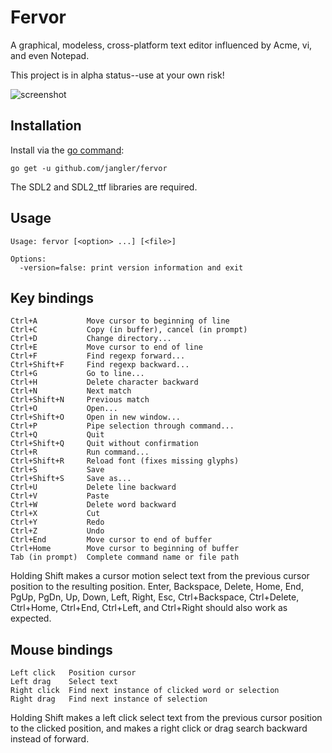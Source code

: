 Fervor
======
A graphical, modeless, cross-platform text editor influenced by Acme, vi, and
even Notepad.

This project is in alpha status--use at your own risk!

![screenshot](http://jangler.info/dl/2015-06-08-195034_fervor.png 'screenshot')

Installation
------------
Install via the [go command](http://golang.org/cmd/go/):

	go get -u github.com/jangler/fervor

The SDL2 and SDL2\_ttf libraries are required.

Usage
-----
	Usage: fervor [<option> ...] [<file>]

	Options:
	  -version=false: print version information and exit

Key bindings
------------
	Ctrl+A           Move cursor to beginning of line
	Ctrl+C           Copy (in buffer), cancel (in prompt)
	Ctrl+D           Change directory...
	Ctrl+E           Move cursor to end of line
	Ctrl+F           Find regexp forward...
	Ctrl+Shift+F     Find regexp backward...
	Ctrl+G           Go to line...
	Ctrl+H           Delete character backward
	Ctrl+N           Next match
	Ctrl+Shift+N     Previous match
	Ctrl+O           Open...
	Ctrl+Shift+O     Open in new window...
	Ctrl+P           Pipe selection through command...
	Ctrl+Q           Quit
	Ctrl+Shift+Q     Quit without confirmation
	Ctrl+R           Run command...
	Ctrl+Shift+R     Reload font (fixes missing glyphs)
	Ctrl+S           Save
	Ctrl+Shift+S     Save as...
	Ctrl+U           Delete line backward
	Ctrl+V           Paste
	Ctrl+W           Delete word backward
	Ctrl+X           Cut
	Ctrl+Y           Redo
	Ctrl+Z           Undo
	Ctrl+End         Move cursor to end of buffer
	Ctrl+Home        Move cursor to beginning of buffer
	Tab (in prompt)  Complete command name or file path

Holding Shift makes a cursor motion select text from the previous cursor
position to the resulting position. Enter, Backspace, Delete, Home, End, PgUp,
PgDn, Up, Down, Left, Right, Esc, Ctrl+Backspace, Ctrl+Delete, Ctrl+Home,
Ctrl+End, Ctrl+Left, and Ctrl+Right should also work as expected.

Mouse bindings
--------------
	Left click   Position cursor
	Left drag    Select text
	Right click  Find next instance of clicked word or selection
	Right drag   Find next instance of selection

Holding Shift makes a left click select text from the previous cursor position
to the clicked position, and makes a right click or drag search backward
instead of forward.
